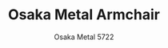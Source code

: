 ---
designer: Cmp Design
description: "Osaka%20is%20a%20collection%20of%20seatings%20with%20a%20strong%20graphic%20impact%20whose%20construction%20elements%20remind%20the%20linear%20features%20of%20an%20ideogram.%20Osaka%20Metal%20armchair%20with%20upholstered%20shell%20version%20covered%20in%20fabric%20or%20leather%20and%20steel%20tube%20frame%20%D8%2016%20mm.%20Armrests%20in%20ash%20wood."
image_primary: img/Osaka_5722_01_zoom.jpg
image_secondary: img/Osaka_5722_02_zoom.jpg
manufacturer: Pedrali
href: https://www.pedrali.it/en/products/catalog/Chair-OSAKA-Metal-5722/
subtitle: Osaka Metal 5722
title: Osaka Metal Armchair
image_thumb: img/Osaka_5722_cover.jpg
tags: 
  - pedrali
  - chairs
category: chairs
slug: /manufacturers/pedrali/chairs/cmp-design-osaka-metal-armchair
---